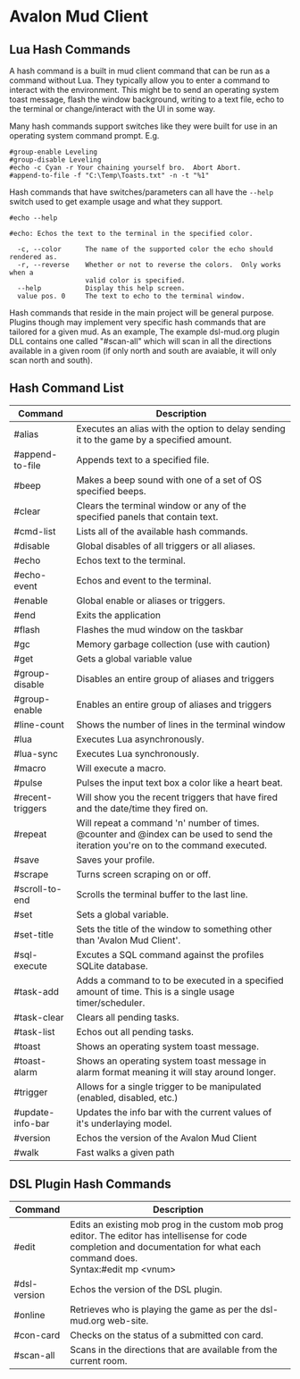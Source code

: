 # Avalon Mud Client

## Lua Hash Commands

A hash command is a built in mud client command that can be run as a command without Lua.  They typically allow you to enter a command to interact with the environment.  This might be to send an operating system toast message, flash the window background, writing to a text file, echo to the terminal or change/interact with the UI in some way.

Many hash commands support switches like they were built for use in an operating system command prompt.  E.g.

```
#group-enable Leveling
#group-disable Leveling
#echo -c Cyan -r Your chaining yourself bro.  Abort Abort.
#append-to-file -f "C:\Temp\Toasts.txt" -n -t "%1"
```

Hash commands that have switches/parameters can all have the `--help` switch used to get example usage and what they support.

```
#echo --help

#echo: Echos the text to the terminal in the specified color.

  -c, --color      The name of the supported color the echo should rendered as.
  -r, --reverse    Whether or not to reverse the colors.  Only works when a
                   valid color is specified.
  --help           Display this help screen.
  value pos. 0     The text to echo to the terminal window.
```

Hash commands that reside in the main project will be general purpose.  Plugins though may implement very specific hash commands that are tailored for a given mud.  As an example, The example dsl-mud.org plugin DLL contains one called "#scan-all" which will scan in all the directions available in a given room (if only north and south are avaiable, it will only scan north and south).

## Hash Command List

|Command|Description|
|-------|-----------|
|#alias|Executes an alias with the option to delay sending it to the game by a specified amount.|
|#append-to-file|Appends text to a specified file.|
|#beep|Makes a beep sound with one of a set of OS specified beeps.|
|#clear|Clears the terminal window or any of the specified panels that contain text.|
|#cmd-list|Lists all of the available hash commands.|
|#disable|Global disables of all triggers or all aliases.|
|#echo|Echos text to the terminal.|
|#echo-event|Echos and event to the terminal.|
|#enable|Global enable or aliases or triggers.|
|#end|Exits the application|
|#flash|Flashes the mud window on the taskbar|
|#gc|Memory garbage collection (use with caution)|
|#get|Gets a global variable value|
|#group-disable|Disables an entire group of aliases and triggers|
|#group-enable|Enables an entire group of aliases and triggers|
|#line-count|Shows the number of lines in the terminal window|
|#lua|Executes Lua asynchronously.|
|#lua-sync|Executes Lua synchronously.|
|#macro|Will execute a macro.|
|#pulse|Pulses the input text box a color like a heart beat.|
|#recent-triggers|Will show you the recent triggers that have fired and the date/time they fired on.|
|#repeat|Will repeat a command 'n' number of times. @counter and @index can be used to send the iteration you're on to the command executed.|
|#save|Saves your profile.|
|#scrape|Turns screen scraping on or off.|
|#scroll-to-end|Scrolls the terminal buffer to the last line.|
|#set|Sets a global variable.|
|#set-title|Sets the title of the window to something other than 'Avalon Mud Client'.|
|#sql-execute|Excutes a SQL command against the profiles SQLite database.|
|#task-add|Adds a command to to be executed in a specified amount of time.  This is a single usage timer/scheduler.|
|#task-clear|Clears all pending tasks.|
|#task-list|Echos out all pending tasks.|
|#toast|Shows an operating system toast message.|
|#toast-alarm|Shows an operating system toast message in alarm format meaning it will stay around longer.|
|#trigger|Allows for a single trigger to be manipulated (enabled, disabled, etc.)|
|#update-info-bar|Updates the info bar with the current values of it's underlaying model.|
|#version|Echos the version of the Avalon Mud Client|
|#walk|Fast walks a given path|

## DSL Plugin Hash Commands

|Command|Description|
|-------|-----------|
|#edit|Edits an existing mob prog in the custom mob prog editor.  The editor has intellisense for code completion and documentation for what each command does.<br />Syntax:#edit mp &lt;vnum&gt;|
|#dsl-version|Echos the version of the DSL plugin.|
|#online|Retrieves who is playing the game as per the dsl-mud.org web-site.|
|#con-card|Checks on the status of a submitted con card.|
|#scan-all|Scans in the directions that are available from the current room.|